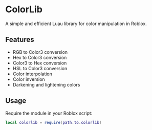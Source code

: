 # ColorLib

A simple and efficient Luau library for color manipulation in Roblox.

## Features

- RGB to Color3 conversion
- Hex to Color3 conversion
- Color3 to Hex conversion
- HSL to Color3 conversion
- Color interpolation
- Color inversion
- Darkening and lightening colors

## Usage

Require the module in your Roblox script:

```lua
local colorlib = require(path.to.colorlib)
